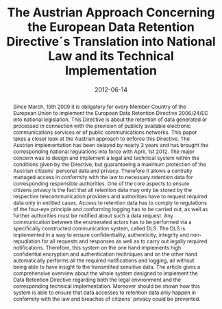 ---
abstract: Since March, 15th 2009 it is obligatory for every Member Country of the
  European Union to implement the European Data Retention Directive 2006/24/EC into
  national legislation. This Directive is about the retention of data generated or
  processed in connection with the provision of publicly available electronic communications
  services or of public communications networks. This paper takes a closer look at
  the Austrian approach to enforce this Directive. The Austrian implementation has
  been delayed by nearly 3 years and has brought the corresponding national regulations
  into force with April, 1st 2012. The major concern was to design and implement a
  legal and technical system within the conditions given by the Directive, but guaranteeing
  a maximum protection of the Austrian citizens´ personal data and privacy. Therefore
  it allows a centrally managed access in conformity with the law to necessary retention
  data for corresponding responsible authorities. One of the core aspects to ensure
  citizens privacy is the fact that all retention data may only be stored by the respective
  telecommunication providers and authorities have to request required data only in
  entitled cases. Access to retention data has to comply to regulations of the four-eye
  principle and conforming logging has to be carried out, as well as further authorities
  must be notified about such a data request. Any communication between the enumerated
  actors has to be performed via a specifically constructed communication system,
  called DLS. The DLS is implemented in a way to ensure confidentiality, authenticity,
  integrity and non-repudiation for all requests and responses as well as to carry
  out legally required notifications. Therefore, this system on the one hand implements
  high confidential encryption and authentication techniques and on the other hand
  automatically performs all the required notifications and logging, all without being
  able to have insight to the transmitted sensitive data. The article gives a comprehensive
  overview about the whole system designed to implement the Data Retention Directive
  regarding both the legal environment and the corresponding technical implementation.
  Moreover should be shown how this system is able to ensure that data accesses to
  retention data only happen in conformity with the law and breaches of citizens´
  privacy could be prevented.
authors:
- Michael Schafferer
- Bernhard Horn
- Franz Schönbauer
- Thomas Grechenig
date: '2012-06-14'
featured: false
links:
- name: Publik
  url: https://publik.tuwien.ac.at/showentry.php?ID=215508&lang=2
publication_types:
- '1'
publishDate: '2012-06-14'
specifics: 'Vortrag: 12th European Conference on e-Government (ECEG 2012), Barcelona,
  Spain; 14.06.2012 - 15.06.2012; in: "Proceedings of the 12th European Conference
  on e-Government (ECEG 2012)", M. Gasco (Hrg.); Academic Publishing International
  Limited Reading, UK (2012), 978&#8208;1&#8208;908272&#8208;41&#8208;6; S. 642 -
  649.'
title: The Austrian Approach Concerning the European Data Retention Directive´s Translation
  into National Law and its Technical Implementation
url_pdf: ''
---